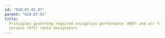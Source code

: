 ```yaml
---
id: "010.07.01.07"
parent: "010.07.01"
title:
  Principles governing required navigation performance (RNP) and air traffic
  service (ATS) route designators
---
```

